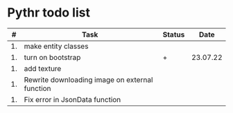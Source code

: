 # Pythr todo list

| #   | Task                                           | Status | Date     |
| --- | ---                                            | ---    | ---      |
| 1.  | make entity classes                            |        |          |
| 1.  | turn on bootstrap                              | +      | 23.07.22 |
| 1.  | add texture                                    |        |          |
| 1.  | Rewrite downloading image on external function |        |          |
| 1.  | Fix error in JsonData function                 |        |          |


